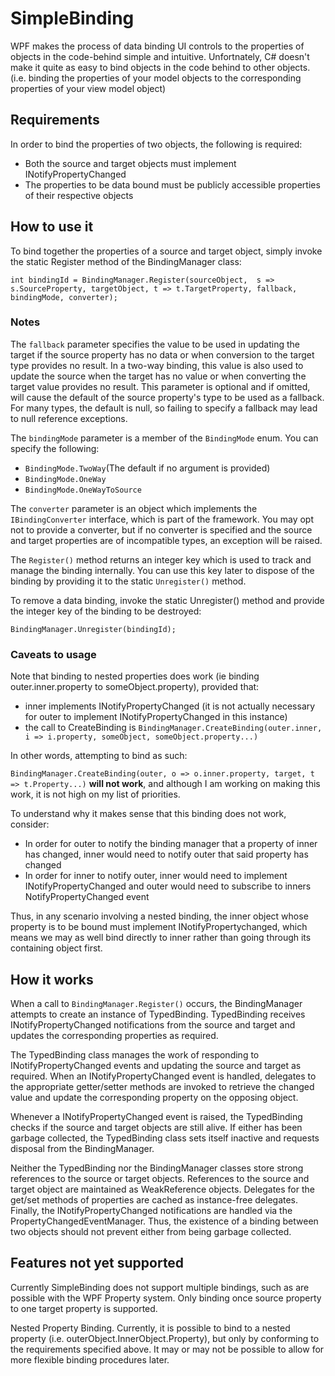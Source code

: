 <H1>SimpleBinding</H1>

<p>WPF makes the process of data binding UI controls to the properties of objects in the code-behind simple and intuitive. Unfortnately, C# doesn't make it quite as easy to bind objects in the code behind to other objects. (i.e. binding the properties of your model objects to the corresponding properties of your view model object)</p>

<H2>Requirements</H2>
<p>In order to bind the properties of two objects, the following is required:</p>
<ul>
  <li>Both the source and target objects must implement INotifyPropertyChanged</li>
  <li>The properties to be data bound must be publicly accessible properties of their respective objects</li>
</ul>
<H2>How to use it</H2>
<p>To bind together the properties of a source and target object, simply invoke the static Register method of the BindingManager class:</p>
<code>int bindingId = BindingManager.Register(sourceObject,  s => s.SourceProperty, targetObject, t => t.TargetProperty, fallback, bindingMode, converter);</code></p>
<h3>Notes</h3>
<p>The <code>fallback</code> parameter specifies the value to be used in updating the target if the source property has no data or when conversion to the target type provides no result. In a two-way binding, this value is also used to update the source when the target has no value or when converting the target value provides no result. This parameter is optional and if omitted, will cause the default of the source property's type to be used as a fallback. For many types, the default is null, so failing to specify a fallback may lead to null reference exceptions.</p>
<p>The <code>bindingMode</code> parameter is a member of the <code>BindingMode</code> enum. You can specify the following:</p>
<ul>
  <li><code>BindingMode.TwoWay</code>(The default if no argument is provided)</li>
  <li><code>BindingMode.OneWay</code></li>
  <li><code>BindingMode.OneWayToSource</code></li>
</ul>
<p>The <code>converter</code> parameter is an object which implements the <code>IBindingConverter</code> interface, which is part of the framework. You may opt not to provide a converter, but if no converter is specified and the source and target properties are of incompatible types, an exception will be raised.</p>

<p>The <code>Register()</code> method returns an integer key which is used to track and manage the binding internally. You can use this key later to dispose of the binding by providing it to the static <code>Unregister()</code> method.</p>
<p>To remove a data binding, invoke the static Unregister() method and provide the integer key of the binding to be destroyed:</p>
<code>BindingManager.Unregister(bindingId);</code>

<H3>Caveats to usage</H3>
<p>Note that binding to nested properties does work (ie binding outer.inner.property to someObject.property), provided that:</p>
<ul>
  <li>inner implements INotifyPropertyChanged (it is not actually necessary for outer to implement INotifyPropertyChanged in this instance)</li>
  <li>the call to CreateBinding is <code>BindingManager.CreateBinding(outer.inner, i => i.property, someObject, someObject.property...)</code></li>
</ul>
<p>In other words, attempting to bind as such:</p>
<p><code>BindingManager.CreateBinding(outer, o => o.inner.property, target, t => t.Property...)</code> <b>will not work</b>, and although I am working on making this work, it is not high on my list of priorities.</p>
<p>To understand why it makes sense that this binding does not work, consider:</p>
<ul>
  <li>In order for outer to notify the binding manager that a property of inner has changed, inner would need to notify outer that said property has changed</li>
  <li>In order for inner to notify outer, inner would need to implement INotifyPropertyChanged and outer would need to subscribe to inners NotifyPropertyChanged event</li>
</ul>

<p>Thus, in any scenario involving a nested binding, the inner object whose property is to be bound must implement INotifyPropertychanged, which means we may as well bind directly to inner rather than going through its containing object first.</p>

<H2>How it works</H2>
<p>When a call to <code>BindingManager.Register()</code> occurs, the BindingManager attempts to create an instance of TypedBinding. TypedBinding receives INotifyPropertyChanged notifications from the source and target and updates the corresponding properties as required.</p>
<p>The TypedBinding class manages the work of responding to INotifyPropertyChanged events and updating the source and target as required. When an INotifyPropertyChanged event is handled, delegates to the appropriate getter/setter methods are invoked to retrieve the changed value and update the corresponding property on the opposing object.</p>
<p>Whenever a INotifyPropertyChanged event is raised, the TypedBinding checks if the source and target objects are still alive. If either has been garbage collected, the TypedBinding class sets itself inactive and requests disposal from the BindingManager.</p>
<p>Neither the TypedBinding nor the BindingManager classes store strong references to the source or target objects. References to the source and target object are maintained as WeakReference objects. Delegates for the get/set methods of properties are cached as instance-free delegates. Finally, the INotifyPropertyChanged notifications are handled via the PropertyChangedEventManager. Thus, the existence of a binding between two objects should not prevent either from being garbage collected.</p>

<H2>Features not yet supported</H2>
<p>Currently SimpleBinding does not support multiple bindings, such as are possible with the WPF Property system. Only binding once source property to one target property is supported.</p>
<p>Nested Property Binding. Currently, it is possible to bind to a nested property (i.e. outerObject.InnerObject.Property), but only by conforming to the requirements specified above. It may or may not be possible to allow for more flexible binding procedures later.</p>
